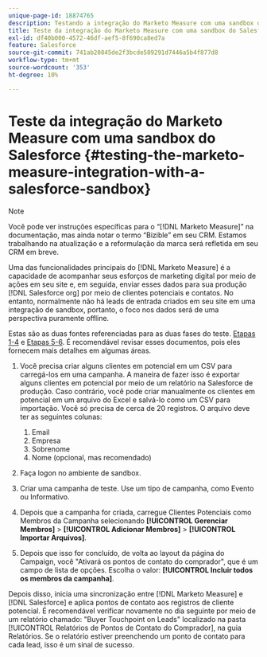 ```yaml
---
unique-page-id: 18874765
description: Testando a integração do Marketo Measure com uma sandbox do Salesforce - [!DNL Marketo Measure]
title: Teste da integração do Marketo Measure com uma sandbox do Salesforce
exl-id: df40b000-4572-46df-aef5-8f690ca8ed7a
feature: Salesforce
source-git-commit: 741ab20845de2f3bcde589291d7446a5b4f877d8
workflow-type: tm+mt
source-wordcount: '353'
ht-degree: 10%

---
```


# Teste da integração do Marketo Measure com uma sandbox do Salesforce {#testing-the-marketo-measure-integration-with-a-salesforce-sandbox}

>[!NOTE]
>
>Você pode ver instruções específicas para o “[!DNL Marketo Measure]” na documentação, mas ainda notar o termo “Bizible” em seu CRM. Estamos trabalhando na atualização e a reformulação da marca será refletida em seu CRM em breve.

Uma das funcionalidades principais do [!DNL Marketo Measure] é a capacidade de acompanhar seus esforços de marketing digital por meio de ações em seu site e, em seguida, enviar esses dados para sua produção [!DNL Salesforce org] por meio de clientes potenciais e contatos. No entanto, normalmente não há leads de entrada criados em seu site em uma integração de sandbox, portanto, o foco nos dados será de uma perspectiva puramente offline.

Estas são as duas fontes referenciadas para as duas fases do teste. [Etapas 1-4](https://help.salesforce.com/s/articleView?id=lead_import_wizard.htm&amp;language=en_US&amp;type=5) e [Etapas 5-6](/help/channel-tracking-and-setup/offline-channels/legacy-processes/syncing-offline-campaigns.md). É recomendável revisar esses documentos, pois eles fornecem mais detalhes em algumas áreas.

1. Você precisa criar alguns clientes em potencial em um CSV para carregá-los em uma campanha. A maneira de fazer isso é exportar alguns clientes em potencial por meio de um relatório na Salesforce de produção. Caso contrário, você pode criar manualmente os clientes em potencial em um arquivo do Excel e salvá-lo como um CSV para importação. Você só precisa de cerca de 20 registros. O arquivo deve ter as seguintes colunas:

   1. Email
   1. Empresa
   1. Sobrenome
   1. Nome (opcional, mas recomendado)

1. Faça logon no ambiente de sandbox.
1. Criar uma campanha de teste. Use um tipo de campanha, como Evento ou Informativo.
1. Depois que a campanha for criada, carregue Clientes Potenciais como Membros da Campanha selecionando **[!UICONTROL Gerenciar Membros]** > **[!UICONTROL Adicionar Membros]** > **[!UICONTROL Importar Arquivos]**.
1. Depois que isso for concluído, de volta ao layout da página do Campaign, você &quot;Ativará os pontos de contato do comprador&quot;, que é um campo de lista de opções. Escolha o valor: **[!UICONTROL Incluir todos os membros da campanha]**.

Depois disso, inicia uma sincronização entre [!DNL Marketo Measure] e [!DNL Salesforce] e aplica pontos de contato aos registros de cliente potencial. É recomendável verificar novamente no dia seguinte por meio de um relatório chamado: &quot;Buyer Touchpoint on Leads&quot; localizado na pasta [!UICONTROL Relatórios de Pontos de Contato do Comprador], na guia Relatórios. Se o relatório estiver preenchendo um ponto de contato para cada lead, isso é um sinal de sucesso.
